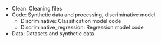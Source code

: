 - Clean: Cleaning files
- Code: Synthetic data and processing, discriminative model
  - Discriminative: Classification model code
  - Discriminative_regression: Regression model code
- Data: Datasets and synthetic data